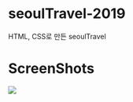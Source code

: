 # seoulTravel-2019
HTML, CSS로 만든 seoulTravel

# ScreenShots
<img src="https://user-images.githubusercontent.com/51257552/103607725-f1f6c900-4f5c-11eb-8057-abb27d49ac5d.png"></img>
